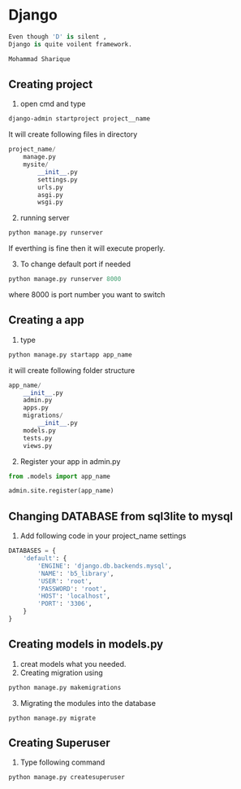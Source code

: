 # Django


```python
Even though 'D' is silent ,
Django is quite voilent framework.

Mohammad Sharique
```
## Creating project

1. open cmd and type
```cmd
django-admin startproject project__name
```
It will create following files in directory

```python
project_name/
    manage.py
    mysite/
        __init__.py
        settings.py
        urls.py
        asgi.py
        wsgi.py
```
2. running server
   
```python
python manage.py runserver
```
If everthing is fine then it will execute properly.

3. To change default port if needed
```python
python manage.py runserver 8000
```
where 8000 is port number you want to switch

## Creating a app

1. type 
```python
python manage.py startapp app_name
```
it will create following folder structure
```python
app_name/
    __init__.py
    admin.py
    apps.py
    migrations/
        __init__.py
    models.py
    tests.py
    views.py
```
2. Register your app in admin.py
``` python
from .models import app_name

admin.site.register(app_name)
```
## Changing DATABASE from sql3lite to mysql

1. Add following code in your project_name settings
```python
DATABASES = {
    'default': {
        'ENGINE': 'django.db.backends.mysql',
        'NAME': 'b5_library',
        'USER': 'root',
        'PASSWORD': 'root',
        'HOST': 'localhost',
        'PORT': '3306',
    }
}
```
## Creating models in models.py
1. creat models what you needed.
2. Creating migration using
``` python
python manage.py makemigrations
```
3. Migrating the modules into the database
```ptyhon
python manage.py migrate
```
## Creating Superuser 
1. Type following command
```python
python manage.py createsuperuser
```